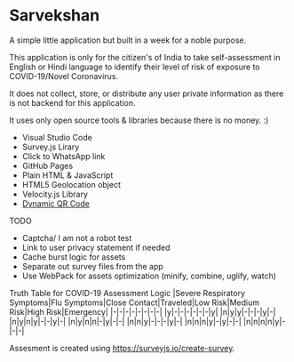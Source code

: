 # Sarvekshan

A simple little application but built in a week for a noble purpose.

This application is only for the citizen's of India to take self-assessment in English or Hindi language to identify their level of risk of exposure to COVID-19/Novel Coronavirus.

It does not collect, store, or distribute any user private information as there is not backend for this application.

It uses only open source tools & libraries because there is no money. :)
- Visual Studio Code
- Survey.js Lirary
- Click to WhatsApp link
- GitHub Pages
- Plain HTML & JavaScript 
- HTML5 Geolocation object
- Velocity.js Library
- [Dynamic QR Code](https://larsjung.de/kjua/)

TODO
- Captcha/ I am not a robot test
- Link to user privacy statement if needed
- Cache burst logic for assets
- Separate out survey files from the app
- Use WebPack for assets optimization (minify, combine, uglify, watch)

Truth Table for COVID-19 Assessment Logic
|Severe Respiratory Symptoms|Flu Symptoms|Close Contact|Traveled|Low Risk|Medium Risk|High Risk|Emergency|
|-|-|-|-|-|-|-|-|
|y|-|-|-|-|-|-|y|
|n|y|y|-|-|-|y|-|
|n|y|n|y|-|-|y|-|
|n|y|n|n|-|y|-|-|
|n|n|y|-|-|-|y|-|
|n|n|n|y|-|y|-|-|
|n|n|n|n|y|-|-|-|

Assesment is created using https://surveyjs.io/create-survey.
